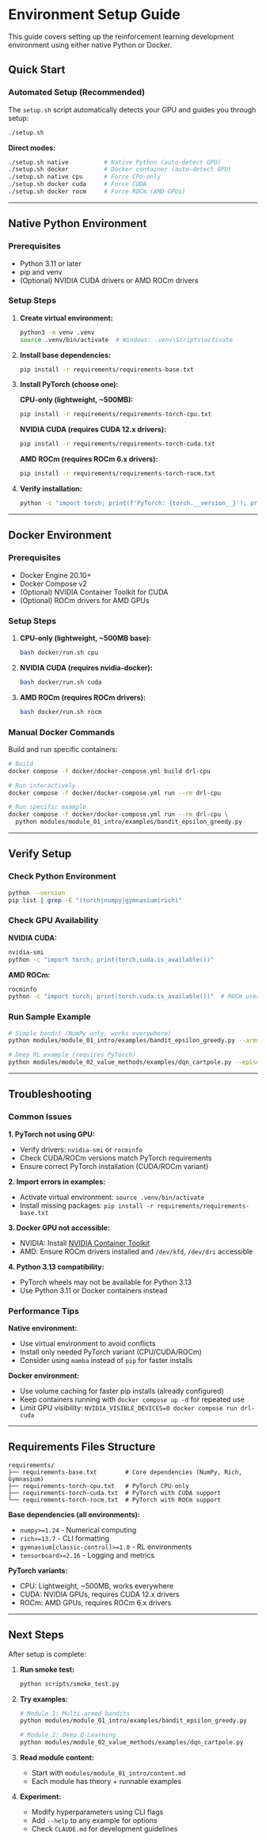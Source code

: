# Environment Setup Guide

This guide covers setting up the reinforcement learning development environment using either native Python or Docker.

## Quick Start

### Automated Setup (Recommended)

The `setup.sh` script automatically detects your GPU and guides you through setup:

```bash
./setup.sh
```

**Direct modes:**
```bash
./setup.sh native          # Native Python (auto-detect GPU)
./setup.sh docker          # Docker container (auto-detect GPU)
./setup.sh native cpu      # Force CPU-only
./setup.sh docker cuda     # Force CUDA
./setup.sh docker rocm     # Force ROCm (AMD GPUs)
```

---

## Native Python Environment

### Prerequisites
- Python 3.11 or later
- pip and venv
- (Optional) NVIDIA CUDA drivers or AMD ROCm drivers

### Setup Steps

1. **Create virtual environment:**
   ```bash
   python3 -m venv .venv
   source .venv/bin/activate  # Windows: .venv\Scripts\activate
   ```

2. **Install base dependencies:**
   ```bash
   pip install -r requirements/requirements-base.txt
   ```

3. **Install PyTorch (choose one):**

   **CPU-only (lightweight, ~500MB):**
   ```bash
   pip install -r requirements/requirements-torch-cpu.txt
   ```

   **NVIDIA CUDA (requires CUDA 12.x drivers):**
   ```bash
   pip install -r requirements/requirements-torch-cuda.txt
   ```

   **AMD ROCm (requires ROCm 6.x drivers):**
   ```bash
   pip install -r requirements/requirements-torch-rocm.txt
   ```

4. **Verify installation:**
   ```bash
   python -c "import torch; print(f'PyTorch: {torch.__version__}'); print(f'CUDA available: {torch.cuda.is_available()}')"
   ```

---

## Docker Environment

### Prerequisites
- Docker Engine 20.10+
- Docker Compose v2
- (Optional) NVIDIA Container Toolkit for CUDA
- (Optional) ROCm drivers for AMD GPUs

### Setup Steps

1. **CPU-only (lightweight, ~500MB base):**
   ```bash
   bash docker/run.sh cpu
   ```

2. **NVIDIA CUDA (requires nvidia-docker):**
   ```bash
   bash docker/run.sh cuda
   ```

3. **AMD ROCm (requires ROCm drivers):**
   ```bash
   bash docker/run.sh rocm
   ```

### Manual Docker Commands

Build and run specific containers:

```bash
# Build
docker compose -f docker/docker-compose.yml build drl-cpu

# Run interactively
docker compose -f docker/docker-compose.yml run --rm drl-cpu

# Run specific example
docker compose -f docker/docker-compose.yml run --rm drl-cpu \
  python modules/module_01_intro/examples/bandit_epsilon_greedy.py
```

---

## Verify Setup

### Check Python Environment
```bash
python --version
pip list | grep -E "(torch|numpy|gymnasium|rich)"
```

### Check GPU Availability

**NVIDIA CUDA:**
```bash
nvidia-smi
python -c "import torch; print(torch.cuda.is_available())"
```

**AMD ROCm:**
```bash
rocminfo
python -c "import torch; print(torch.cuda.is_available())"  # ROCm uses CUDA API
```

### Run Sample Example
```bash
# Simple bandit (NumPy only, works everywhere)
python modules/module_01_intro/examples/bandit_epsilon_greedy.py --arms 5 --steps 1000

# Deep RL example (requires PyTorch)
python modules/module_02_value_methods/examples/dqn_cartpole.py --episodes 50
```

---

## Troubleshooting

### Common Issues

**1. PyTorch not using GPU:**
- Verify drivers: `nvidia-smi` or `rocminfo`
- Check CUDA/ROCm versions match PyTorch requirements
- Ensure correct PyTorch installation (CUDA/ROCm variant)

**2. Import errors in examples:**
- Activate virtual environment: `source .venv/bin/activate`
- Install missing packages: `pip install -r requirements/requirements-base.txt`

**3. Docker GPU not accessible:**
- NVIDIA: Install [NVIDIA Container Toolkit](https://docs.nvidia.com/datacenter/cloud-native/container-toolkit/install-guide.html)
- AMD: Ensure ROCm drivers installed and `/dev/kfd`, `/dev/dri` accessible

**4. Python 3.13 compatibility:**
- PyTorch wheels may not be available for Python 3.13
- Use Python 3.11 or Docker containers instead

### Performance Tips

**Native environment:**
- Use virtual environment to avoid conflicts
- Install only needed PyTorch variant (CPU/CUDA/ROCm)
- Consider using `mamba` instead of `pip` for faster installs

**Docker environment:**
- Use volume caching for faster pip installs (already configured)
- Keep containers running with `docker compose up -d` for repeated use
- Limit GPU visibility: `NVIDIA_VISIBLE_DEVICES=0 docker compose run drl-cuda`

---

## Requirements Files Structure

```
requirements/
├── requirements-base.txt        # Core dependencies (NumPy, Rich, Gymnasium)
├── requirements-torch-cpu.txt   # PyTorch CPU-only
├── requirements-torch-cuda.txt  # PyTorch with CUDA support
└── requirements-torch-rocm.txt  # PyTorch with ROCm support
```

**Base dependencies (all environments):**
- `numpy>=1.24` - Numerical computing
- `rich>=13.7` - CLI formatting
- `gymnasium[classic-control]>=1.0` - RL environments
- `tensorboard>=2.16` - Logging and metrics

**PyTorch variants:**
- CPU: Lightweight, ~500MB, works everywhere
- CUDA: NVIDIA GPUs, requires CUDA 12.x drivers
- ROCm: AMD GPUs, requires ROCm 6.x drivers

---

## Next Steps

After setup is complete:

1. **Run smoke test:**
   ```bash
   python scripts/smoke_test.py
   ```

2. **Try examples:**
   ```bash
   # Module 1: Multi-armed bandits
   python modules/module_01_intro/examples/bandit_epsilon_greedy.py

   # Module 2: Deep Q-Learning
   python modules/module_02_value_methods/examples/dqn_cartpole.py
   ```

3. **Read module content:**
   - Start with `modules/module_01_intro/content.md`
   - Each module has theory + runnable examples

4. **Experiment:**
   - Modify hyperparameters using CLI flags
   - Add `--help` to any example for options
   - Check `CLAUDE.md` for development guidelines
